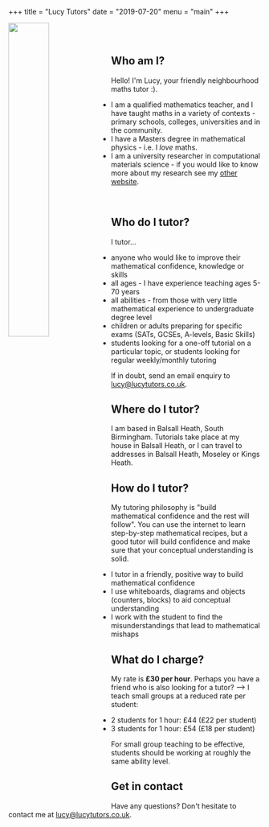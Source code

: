 +++
title = "Lucy Tutors"
date = "2019-07-20"
menu = "main"
+++

<img style="width:40%" align="left" src="https://lucydot.github.io/LucyTutors/img/Lucy_whalley_fun.jpg"  />

</br>
</br>



## Who am I?

Hello! I'm Lucy, your friendly neighbourhood maths tutor :).

* I am a qualified mathematics teacher, and I have taught maths in a variety of contexts - primary schools, colleges, universities and in the community.
* I have a Masters degree in mathematical physics - i.e. I *love* maths.
* I am a university researcher in computational materials science - if you would like to know more about my research see my [other website](https://lucydot.github.io).

</br>


## Who do I tutor?

I tutor...

* anyone who would like to improve their mathematical confidence, knowledge or skills
* all ages - I have experience teaching ages 5-70 years
* all abilities - from those with very little mathematical experience to undergraduate degree level
* children or adults preparing for specific exams (SATs, GCSEs, A-levels, Basic Skills)
* students looking for a one-off tutorial on a particular topic, or students looking for regular weekly/monthly tutoring

If in doubt, send an email enquiry to [lucy@lucytutors.co.uk](mailto:lucy@lucytutors.co.uk?subject=Tutoring).

## Where do I tutor?

I am based in Balsall Heath, South Birmingham. Tutorials take place at my house in Balsall Heath, or I can travel to addresses in Balsall Heath, Moseley or Kings Heath.

## How do I tutor?

My tutoring philosophy is "build mathematical confidence and the rest will follow". 
You can use the internet to learn step-by-step mathematical recipes, but a good tutor will build confidence and make sure that your conceptual understanding is solid.

* I tutor in a friendly, positive way to build mathematical confidence 
* I use whiteboards, diagrams and objects (counters, blocks) to aid conceptual understanding
* I work with the student to find the misunderstandings that lead to mathematical mishaps

## What do I charge?

My rate is **£30 per hour**. Perhaps you have a friend who is also looking for a tutor? --> I teach small groups at a reduced rate per student:

* 2 students for 1 hour: £44 (£22 per student)
* 3 students for 1 hour: £54 (£18 per student)

For small group teaching to be effective, students should be working at roughly the same ability level.


## Get in contact

Have any questions? Don't hesitate to contact me at [lucy@lucytutors.co.uk](mailto:lucy@lucytutors.co.uk?subject=Tutoring).
